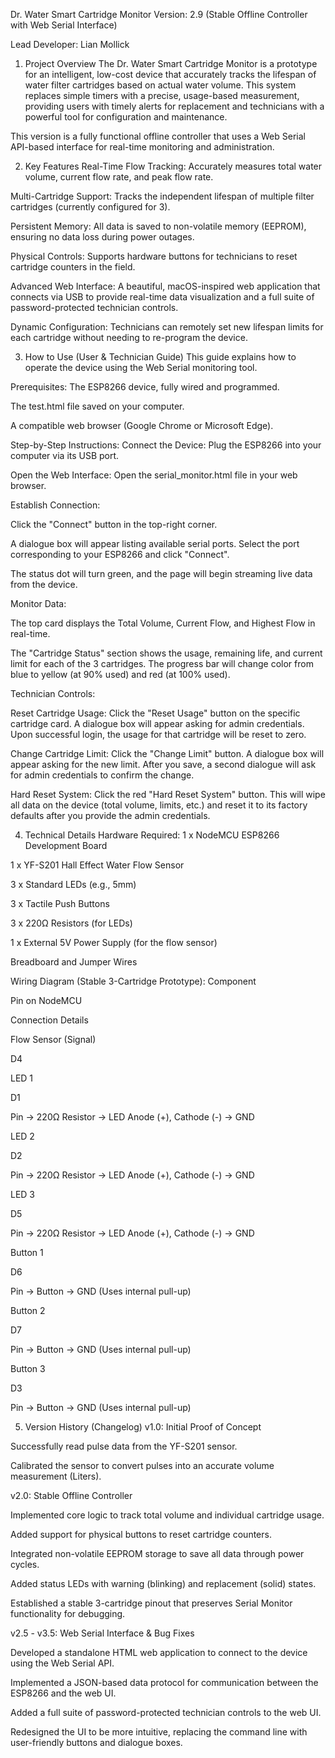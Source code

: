 Dr. Water Smart Cartridge Monitor
Version: 2.9 (Stable Offline Controller with Web Serial Interface)

Lead Developer: Lian Mollick

1. Project Overview
The Dr. Water Smart Cartridge Monitor is a prototype for an intelligent, low-cost device that accurately tracks the lifespan of water filter cartridges based on actual water volume. This system replaces simple timers with a precise, usage-based measurement, providing users with timely alerts for replacement and technicians with a powerful tool for configuration and maintenance.

This version is a fully functional offline controller that uses a Web Serial API-based interface for real-time monitoring and administration.

2. Key Features
Real-Time Flow Tracking: Accurately measures total water volume, current flow rate, and peak flow rate.

Multi-Cartridge Support: Tracks the independent lifespan of multiple filter cartridges (currently configured for 3).

Persistent Memory: All data is saved to non-volatile memory (EEPROM), ensuring no data loss during power outages.

Physical Controls: Supports hardware buttons for technicians to reset cartridge counters in the field.

Advanced Web Interface: A beautiful, macOS-inspired web application that connects via USB to provide real-time data visualization and a full suite of password-protected technician controls.

Dynamic Configuration: Technicians can remotely set new lifespan limits for each cartridge without needing to re-program the device.

3. How to Use (User & Technician Guide)
This guide explains how to operate the device using the Web Serial monitoring tool.

Prerequisites:
The ESP8266 device, fully wired and programmed.

The test.html file saved on your computer.

A compatible web browser (Google Chrome or Microsoft Edge).

Step-by-Step Instructions:
Connect the Device: Plug the ESP8266 into your computer via its USB port.

Open the Web Interface: Open the serial_monitor.html file in your web browser.

Establish Connection:

Click the "Connect" button in the top-right corner.

A dialogue box will appear listing available serial ports. Select the port corresponding to your ESP8266 and click "Connect".

The status dot will turn green, and the page will begin streaming live data from the device.


Monitor Data:

The top card displays the Total Volume, Current Flow, and Highest Flow in real-time.

The "Cartridge Status" section shows the usage, remaining life, and current limit for each of the 3 cartridges. The progress bar will change color from blue to yellow (at 90% used) and red (at 100% used).

Technician Controls:

Reset Cartridge Usage: Click the "Reset Usage" button on the specific cartridge card. A dialogue box will appear asking for admin credentials. Upon successful login, the usage for that cartridge will be reset to zero.

Change Cartridge Limit: Click the "Change Limit" button. A dialogue box will appear asking for the new limit. After you save, a second dialogue will ask for admin credentials to confirm the change.

Hard Reset System: Click the red "Hard Reset System" button. This will wipe all data on the device (total volume, limits, etc.) and reset it to its factory defaults after you provide the admin credentials.

4. Technical Details
Hardware Required:
1 x NodeMCU ESP8266 Development Board

1 x YF-S201 Hall Effect Water Flow Sensor

3 x Standard LEDs (e.g., 5mm)

3 x Tactile Push Buttons

3 x 220Ω Resistors (for LEDs)

1 x External 5V Power Supply (for the flow sensor)

Breadboard and Jumper Wires

Wiring Diagram (Stable 3-Cartridge Prototype):
Component

Pin on NodeMCU

Connection Details

Flow Sensor (Signal)

D4



LED 1

D1

Pin → 220Ω Resistor → LED Anode (+), Cathode (-) → GND

LED 2

D2

Pin → 220Ω Resistor → LED Anode (+), Cathode (-) → GND

LED 3

D5

Pin → 220Ω Resistor → LED Anode (+), Cathode (-) → GND

Button 1

D6

Pin → Button → GND (Uses internal pull-up)

Button 2

D7

Pin → Button → GND (Uses internal pull-up)

Button 3

D3

Pin → Button → GND (Uses internal pull-up)

5. Version History (Changelog)
v1.0: Initial Proof of Concept

Successfully read pulse data from the YF-S201 sensor.

Calibrated the sensor to convert pulses into an accurate volume measurement (Liters).

v2.0: Stable Offline Controller

Implemented core logic to track total volume and individual cartridge usage.

Added support for physical buttons to reset cartridge counters.

Integrated non-volatile EEPROM storage to save all data through power cycles.

Added status LEDs with warning (blinking) and replacement (solid) states.

Established a stable 3-cartridge pinout that preserves Serial Monitor functionality for debugging.

v2.5 - v3.5: Web Serial Interface & Bug Fixes

Developed a standalone HTML web application to connect to the device using the Web Serial API.

Implemented a JSON-based data protocol for communication between the ESP8266 and the web UI.

Added a full suite of password-protected technician controls to the web UI.

Redesigned the UI to be more intuitive, replacing the command line with user-friendly buttons and dialogue boxes.
